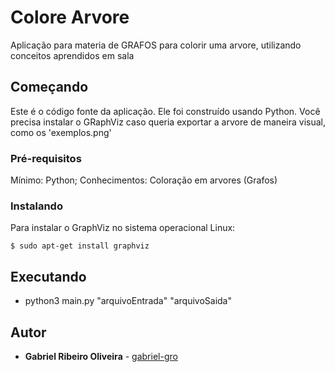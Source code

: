 # Colore Arvore

Aplicação para materia de GRAFOS para colorir uma arvore, utilizando conceitos aprendidos em sala

## Começando

Este é o código fonte da aplicação. Ele foi construído usando Python. Você precisa instalar o GRaphViz caso queria exportar a arvore de maneira visual, como os 'exemplos.png'

### Pré-requisitos

Mínimo: Python; 
Conhecimentos: Coloração em arvores (Grafos)

### Instalando

Para instalar o GraphViz no sistema operacional Linux:

    $ sudo apt-get install graphviz

## Executando

* python3 main.py "arquivoEntrada" "arquivoSaida"

## Autor

* **Gabriel Ribeiro Oliveira** - [gabriel-gro](https://github.com/gabriel-gro)
